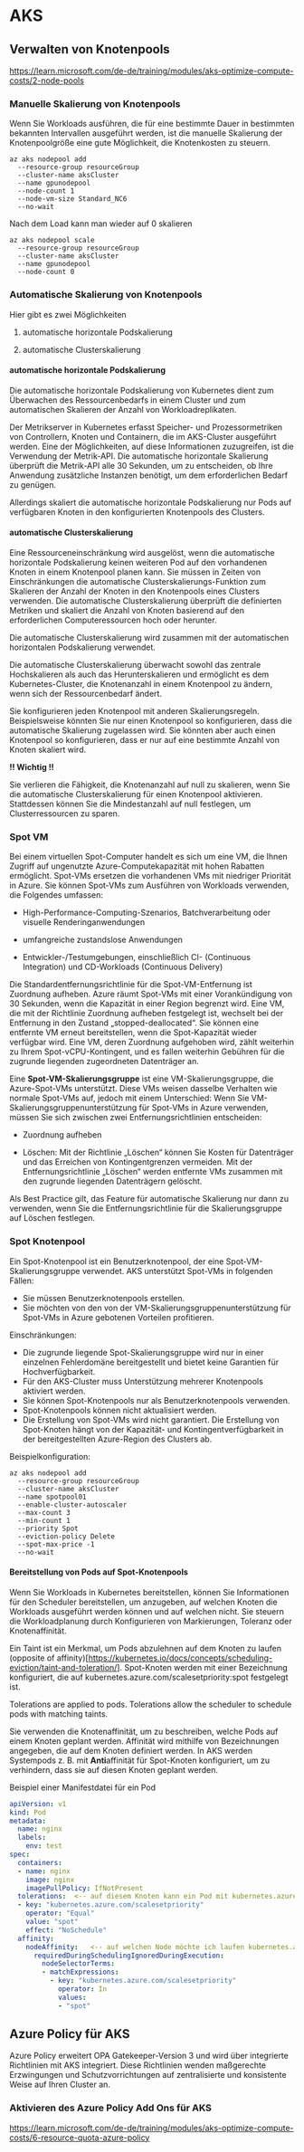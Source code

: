 # AKS

## Verwalten von Knotenpools
https://learn.microsoft.com/de-de/training/modules/aks-optimize-compute-costs/2-node-pools

### Manuelle Skalierung von Knotenpools

Wenn Sie Workloads ausführen, die für eine bestimmte Dauer in bestimmten bekannten Intervallen ausgeführt werden, ist die manuelle Skalierung der Knotenpoolgröße eine gute Möglichkeit, die Knotenkosten zu steuern.

```
az aks nodepool add 
  --resource-group resourceGroup 
  --cluster-name aksCluster 
  --name gpunodepool 
  --node-count 1 
  --node-vm-size Standard_NC6 
  --no-wait
```

Nach dem Load kann man wieder auf 0 skalieren 

```
az aks nodepool scale 
  --resource-group resourceGroup 
  --cluster-name aksCluster 
  --name gpunodepool 
  --node-count 0
```

### Automatische Skalierung von Knotenpools

Hier gibt es zwei Möglichkeiten 

1. automatische horizontale Podskalierung

2. automatische Clusterskalierung

#### automatische horizontale Podskalierung

Die automatische horizontale Podskalierung von Kubernetes dient zum Überwachen des Ressourcenbedarfs in einem Cluster und zum automatischen Skalieren der Anzahl von Workloadreplikaten.

Der Metrikserver in Kubernetes erfasst Speicher- und Prozessormetriken von Controllern, Knoten und Containern, die im AKS-Cluster ausgeführt werden. Eine der Möglichkeiten, auf diese Informationen zuzugreifen, ist die Verwendung der Metrik-API. Die automatische horizontale Skalierung überprüft die Metrik-API alle 30 Sekunden, um zu entscheiden, ob Ihre Anwendung zusätzliche Instanzen benötigt, um dem erforderlichen Bedarf zu genügen.

Allerdings skaliert die automatische horizontale Podskalierung nur Pods auf verfügbaren Knoten in den konfigurierten Knotenpools des Clusters.

#### automatische Clusterskalierung

Eine Ressourceneinschränkung wird ausgelöst, wenn die automatische horizontale Podskalierung keinen weiteren Pod auf den vorhandenen Knoten in einem Knotenpool planen kann. Sie müssen in Zeiten von Einschränkungen die automatische Clusterskalierungs-Funktion zum Skalieren der Anzahl der Knoten in den Knotenpools eines Clusters verwenden. Die automatische Clusterskalierung überprüft die definierten Metriken und skaliert die Anzahl von Knoten basierend auf den erforderlichen Computeressourcen hoch oder herunter.

Die automatische Clusterskalierung wird zusammen mit der automatischen horizontalen Podskalierung verwendet.

Die automatische Clusterskalierung überwacht sowohl das zentrale Hochskalieren als auch das Herunterskalieren und ermöglicht es dem Kubernetes-Cluster, die Knotenanzahl in einem Knotenpool zu ändern, wenn sich der Ressourcenbedarf ändert.

Sie konfigurieren jeden Knotenpool mit anderen Skalierungsregeln. Beispielsweise könnten Sie nur einen Knotenpool so konfigurieren, dass die automatische Skalierung zugelassen wird. Sie könnten aber auch einen Knotenpool so konfigurieren, dass er nur auf eine bestimmte Anzahl von Knoten skaliert wird.

**!! Wichtig !!**

Sie verlieren die Fähigkeit, die Knotenanzahl auf null zu skalieren, wenn Sie die automatische Clusterskalierung für einen Knotenpool aktivieren. Stattdessen können Sie die Mindestanzahl auf null festlegen, um Clusterressourcen zu sparen.

### Spot VM

Bei einem virtuellen Spot-Computer handelt es sich um eine VM, die Ihnen Zugriff auf ungenutzte Azure-Computekapazität mit hohen Rabatten ermöglicht. Spot-VMs ersetzen die vorhandenen VMs mit niedriger Priorität in Azure. Sie können Spot-VMs zum Ausführen von Workloads verwenden, die Folgendes umfassen:

* High-Performance-Computing-Szenarios, Batchverarbeitung oder visuelle Renderinganwendungen

* umfangreiche zustandslose Anwendungen

* Entwickler-/Testumgebungen, einschließlich CI- (Continuous Integration) und CD-Workloads (Continuous Delivery)

Die Standardentfernungsrichtlinie für die Spot-VM-Entfernung ist Zuordnung aufheben. Azure räumt Spot-VMs mit einer Vorankündigung von 30 Sekunden, wenn die Kapazität in einer Region begrenzt wird. Eine VM, die mit der Richtlinie Zuordnung aufheben festgelegt ist, wechselt bei der Entfernung in den Zustand „stopped-deallocated“. Sie können eine entfernte VM erneut bereitstellen, wenn die Spot-Kapazität wieder verfügbar wird. Eine VM, deren Zuordnung aufgehoben wird, zählt weiterhin zu Ihrem Spot-vCPU-Kontingent, und es fallen weiterhin Gebühren für die zugrunde liegenden zugeordneten Datenträger an.

Eine **Spot-VM-Skalierungsgruppe** ist eine VM-Skalierungsgruppe, die Azure-Spot-VMs unterstützt. Diese VMs weisen dasselbe Verhalten wie normale Spot-VMs auf, jedoch mit einem Unterschied: Wenn Sie VM-Skalierungsgruppenunterstützung für Spot-VMs in Azure verwenden, müssen Sie sich zwischen zwei Entfernungsrichtlinien entscheiden:

* Zuordnung aufheben

* Löschen: Mit der Richtlinie „Löschen“ können Sie Kosten für Datenträger und das Erreichen von Kontingentgrenzen vermeiden. Mit der Entfernungsrichtlinie „Löschen“ werden entfernte VMs zusammen mit den zugrunde liegenden Datenträgern gelöscht. 

Als Best Practice gilt, das Feature für automatische Skalierung nur dann zu verwenden, wenn Sie die Entfernungsrichtlinie für die Skalierungsgruppe auf Löschen festlegen.

### Spot Knotenpool

Ein Spot-Knotenpool ist ein Benutzerknotenpool, der eine Spot-VM-Skalierungsgruppe verwendet. AKS unterstützt Spot-VMs in folgenden Fällen:

* Sie müssen Benutzerknotenpools erstellen.
* Sie möchten von den von der VM-Skalierungsgruppenunterstützung für Spot-VMs in Azure gebotenen Vorteilen profitieren.

Einschränkungen: 
* Die zugrunde liegende Spot-Skalierungsgruppe wird nur in einer einzelnen Fehlerdomäne bereitgestellt und bietet keine Garantien für Hochverfügbarkeit.
* Für den AKS-Cluster muss Unterstützung mehrerer Knotenpools aktiviert werden.
* Sie können Spot-Knotenpools nur als Benutzerknotenpools verwenden.
* Spot-Knotenpools können nicht aktualisiert werden.
* Die Erstellung von Spot-VMs wird nicht garantiert. Die Erstellung von Spot-Knoten hängt von der Kapazität- und Kontingentverfügbarkeit in der bereitgestellten Azure-Region des Clusters ab.

Beispielkonfiguration: 
``` 
az aks nodepool add 
  --resource-group resourceGroup 
  --cluster-name aksCluster 
  --name spotpool01 
  --enable-cluster-autoscaler 
  --max-count 3 
  --min-count 1 
  --priority Spot 
  --eviction-policy Delete 
  --spot-max-price -1 
  --no-wait
```

#### Bereitstellung von Pods auf Spot-Knotenpools

Wenn Sie Workloads in Kubernetes bereitstellen, können Sie Informationen für den Scheduler bereitstellen, um anzugeben, auf welchen Knoten die Workloads ausgeführt werden können und auf welchen nicht. Sie steuern die Workloadplanung durch Konfigurieren von Markierungen, Toleranz oder Knotenaffinität.

Ein Taint ist ein Merkmal, um Pods abzulehnen auf dem Knoten zu laufen (opposite of affinity)[https://kubernetes.io/docs/concepts/scheduling-eviction/taint-and-toleration/]. Spot-Knoten werden mit einer Bezeichnung konfiguriert, die auf kubernetes.azure.com/scalesetpriority:spot festgelegt ist.

Tolerations are applied to pods. Tolerations allow the scheduler to schedule pods with matching taints. 

Sie verwenden die Knotenaffinität, um zu beschreiben, welche Pods auf einem Knoten geplant werden. Affinität wird mithilfe von Bezeichnungen angegeben, die auf dem Knoten definiert werden. In AKS werden Systempods z. B. mit **Anti**affinität für Spot-Knoten konfiguriert, um zu verhindern, dass sie auf diesen Knoten geplant werden.

Beispiel einer Manifestdatei für ein Pod

```yaml
apiVersion: v1
kind: Pod
metadata:
  name: nginx
  labels:
    env: test
spec:
  containers:
  - name: nginx
    image: nginx
    imagePullPolicy: IfNotPresent
  tolerations:  <-- auf diesem Knoten kann ein Pod mit kubernetes.azure.com/scalesetpriority = spot laufen
  - key: "kubernetes.azure.com/scalesetpriority"
    operator: "Equal"
    value: "spot"
    effect: "NoSchedule"
  affinity:
    nodeAffinity:   <-- auf welchen Node möchte ich laufen kubernetes.azure.com/scalesetpriority = spot
      requiredDuringSchedulingIgnoredDuringExecution:
        nodeSelectorTerms:
        - matchExpressions:
          - key: "kubernetes.azure.com/scalesetpriority"
            operator: In
            values:
            - "spot"
```

## Azure Policy für AKS

Azure Policy erweitert OPA Gatekeeper-Version 3 und wird über integrierte Richtlinien mit AKS integriert. Diese Richtlinien wenden maßgerechte Erzwingungen und Schutzvorrichtungen auf zentralisierte und konsistente Weise auf Ihren Cluster an.

### Aktivieren des Azure Policy Add Ons für AKS

https://learn.microsoft.com/de-de/training/modules/aks-optimize-compute-costs/6-resource-quota-azure-policy


